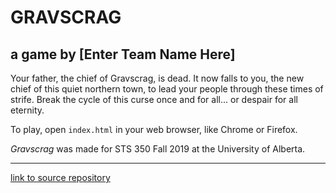 # GRAVSCRAG
## a game by [Enter Team Name Here]

Your father, the chief of Gravscrag, is dead. It now falls to you, the new chief of this quiet northern town, to lead your people through these times of strife. Break the cycle of this curse once and for all... or despair for all eternity.

To play, open `index.html` in your web browser, like Chrome or Firefox.

*Gravscrag* was made for STS 350 Fall 2019 at the University of Alberta.

<hr>

[link to source repository](https://github.com/hughbagan/textadventure350)
